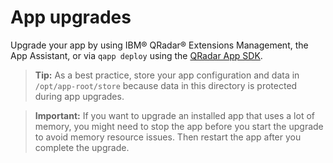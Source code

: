 # App upgrades

Upgrade your app by using IBM® QRadar® Extensions Management, the App Assistant, or via `qapp deploy` using the
[QRadar App SDK](./qradar_app_sdk_overview.md).

> **Tip:** As a best practice, store your app configuration and data in `/opt/app-root/store` because data in this
> directory is protected during app upgrades.


> **Important:** If you want to upgrade an installed app that uses a lot of memory, you might need to stop the app before you start the
> upgrade to avoid memory resource issues. Then restart the app after you complete the upgrade.
